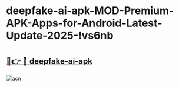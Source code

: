 # deepfake-ai-apk-MOD-Premium-APK-Apps-for-Android-Latest-Update-2025-!vs6nb

# <h2><a href="https://xj69w9.esa.edu.pl?title=deepfake-ai-apk&ref=vs6nb">🔗👉 🔴 deepfake-ai-apk</a></h2>

[![acn](https://github.com/user-attachments/assets/0f9c940e-d8b0-45ae-aac7-cd30a18b3e1c)](https://xj69w9.esa.edu.pl?title=deepfake-ai-apk&ref=vs6nb)

